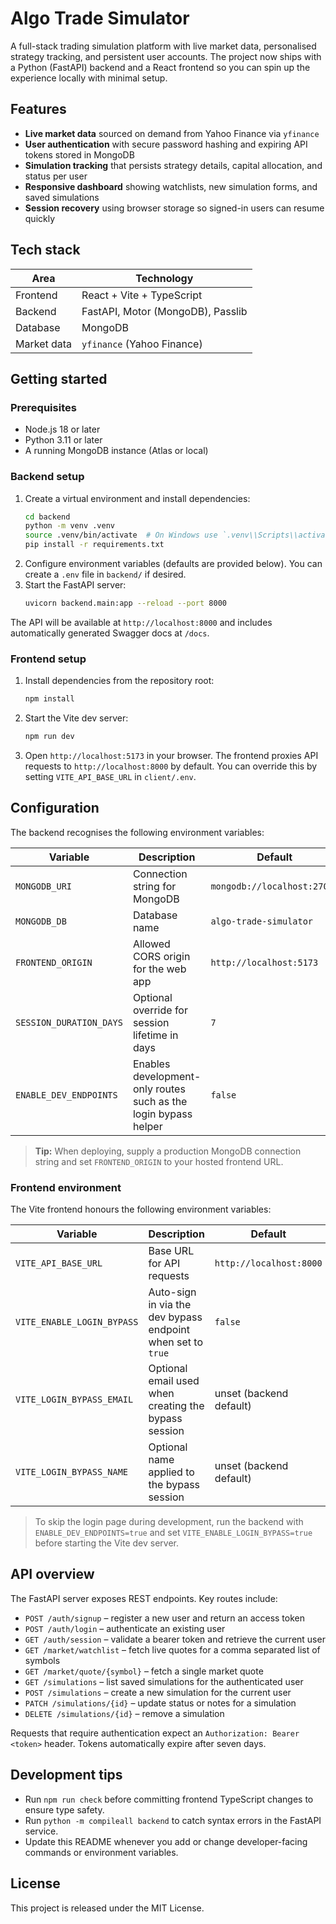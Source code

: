 # Algo Trade Simulator

A full-stack trading simulation platform with live market data, personalised strategy tracking, and persistent user accounts. The project now ships with a Python (FastAPI) backend and a React frontend so you can spin up the experience locally with minimal setup.

## Features

- **Live market data** sourced on demand from Yahoo Finance via `yfinance`
- **User authentication** with secure password hashing and expiring API tokens stored in MongoDB
- **Simulation tracking** that persists strategy details, capital allocation, and status per user
- **Responsive dashboard** showing watchlists, new simulation forms, and saved simulations
- **Session recovery** using browser storage so signed-in users can resume quickly

## Tech stack

| Area     | Technology |
|----------|------------|
| Frontend | React + Vite + TypeScript |
| Backend  | FastAPI, Motor (MongoDB), Passlib |
| Database | MongoDB |
| Market data | `yfinance` (Yahoo Finance) |

## Getting started

### Prerequisites

- Node.js 18 or later
- Python 3.11 or later
- A running MongoDB instance (Atlas or local)

### Backend setup

1. Create a virtual environment and install dependencies:
   ```bash
   cd backend
   python -m venv .venv
   source .venv/bin/activate  # On Windows use `.venv\\Scripts\\activate`
   pip install -r requirements.txt
   ```
2. Configure environment variables (defaults are provided below). You can create a `.env` file in `backend/` if desired.
3. Start the FastAPI server:
   ```bash
   uvicorn backend.main:app --reload --port 8000
   ```

The API will be available at `http://localhost:8000` and includes automatically generated Swagger docs at `/docs`.

### Frontend setup

1. Install dependencies from the repository root:
   ```bash
   npm install
   ```
2. Start the Vite dev server:
   ```bash
   npm run dev
   ```
3. Open `http://localhost:5173` in your browser. The frontend proxies API requests to `http://localhost:8000` by default. You can override this by setting `VITE_API_BASE_URL` in `client/.env`.

## Configuration

The backend recognises the following environment variables:

| Variable | Description | Default |
|----------|-------------|---------|
| `MONGODB_URI` | Connection string for MongoDB | `mongodb://localhost:27017` |
| `MONGODB_DB` | Database name | `algo-trade-simulator` |
| `FRONTEND_ORIGIN` | Allowed CORS origin for the web app | `http://localhost:5173` |
| `SESSION_DURATION_DAYS` | Optional override for session lifetime in days | `7` |
| `ENABLE_DEV_ENDPOINTS` | Enables development-only routes such as the login bypass helper | `false` |

> **Tip:** When deploying, supply a production MongoDB connection string and set `FRONTEND_ORIGIN` to your hosted frontend URL.

### Frontend environment

The Vite frontend honours the following environment variables:

| Variable | Description | Default |
|----------|-------------|---------|
| `VITE_API_BASE_URL` | Base URL for API requests | `http://localhost:8000` |
| `VITE_ENABLE_LOGIN_BYPASS` | Auto-sign in via the dev bypass endpoint when set to `true` | `false` |
| `VITE_LOGIN_BYPASS_EMAIL` | Optional email used when creating the bypass session | unset (backend default) |
| `VITE_LOGIN_BYPASS_NAME` | Optional name applied to the bypass session | unset (backend default) |

> To skip the login page during development, run the backend with `ENABLE_DEV_ENDPOINTS=true` and set `VITE_ENABLE_LOGIN_BYPASS=true` before starting the Vite dev server.

## API overview

The FastAPI server exposes REST endpoints. Key routes include:

- `POST /auth/signup` – register a new user and return an access token
- `POST /auth/login` – authenticate an existing user
- `GET /auth/session` – validate a bearer token and retrieve the current user
- `GET /market/watchlist` – fetch live quotes for a comma separated list of symbols
- `GET /market/quote/{symbol}` – fetch a single market quote
- `GET /simulations` – list saved simulations for the authenticated user
- `POST /simulations` – create a new simulation for the current user
- `PATCH /simulations/{id}` – update status or notes for a simulation
- `DELETE /simulations/{id}` – remove a simulation

Requests that require authentication expect an `Authorization: Bearer <token>` header. Tokens automatically expire after seven days.

## Development tips

- Run `npm run check` before committing frontend TypeScript changes to ensure type safety.
- Run `python -m compileall backend` to catch syntax errors in the FastAPI service.
- Update this README whenever you add or change developer-facing commands or environment variables.

## License

This project is released under the MIT License.
